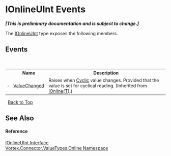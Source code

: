 # IOnlineUInt Events
 _**\[This is preliminary documentation and is subject to change.\]**_

The <a href="T_Vortex_Connector_ValueTypes_Online_IOnlineUInt.md">IOnlineUInt</a> type exposes the following members.


## Events
&nbsp;<table><tr><th></th><th>Name</th><th>Description</th></tr><tr><td>![Public event](media/pubevent.gif "Public event")</td><td><a href="E_Vortex_Connector_ValueTypes_Online_IOnline_1_ValueChanged.md">ValueChanged</a></td><td>
Raises when <a href="P_Vortex_Connector_ValueTypes_Online_IOnline_1_Cyclic.md">Cyclic</a> value changes. Provided that the value is set for cyclical reading.
 (Inherited from <a href="T_Vortex_Connector_ValueTypes_Online_IOnline_1.md">IOnline(T)</a>.)</td></tr></table>&nbsp;
<a href="#ionlineuint-events">Back to Top</a>

## See Also


#### Reference
<a href="T_Vortex_Connector_ValueTypes_Online_IOnlineUInt.md">IOnlineUInt Interface</a><br /><a href="N_Vortex_Connector_ValueTypes_Online.md">Vortex.Connector.ValueTypes.Online Namespace</a><br />